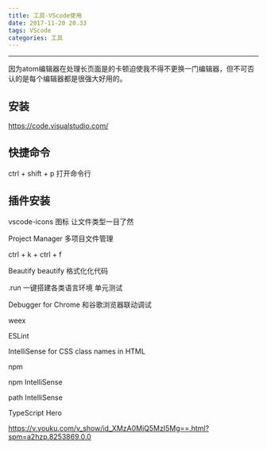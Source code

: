 ```yaml
---
title: 工具-VScode使用
date: 2017-11-20 20.33
tags: VScode
categories: 工具
---
```


--------------------------------------------------------------------------------

因为atom编辑器在处理长页面是的卡顿迫使我不得不更换一门编辑器，但不可否认的是每个编辑器都是很强大好用的。

<!-- more -->

## 安装

https://code.visualstudio.com/

## 快捷命令

ctrl + shift + p 打开命令行

 
## 插件安装

vscode-icons 图标 让文件类型一目了然

Project Manager  多项目文件管理

ctrl + k + ctrl + f

Beautify  beautify  格式化化代码

.run 一键搭建各类语言环境  单元测试 

Debugger for Chrome 和谷歌浏览器联动调试

weex

ESLint

IntelliSense for CSS class names in HTML

npm

npm IntelliSense

path IntelliSense

TypeScript Hero

https://v.youku.com/v_show/id_XMzA0MjQ5MzI5Mg==.html?spm=a2hzp.8253869.0.0
